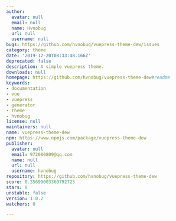 ```yaml
---
author:
  avatar: null
  email: null
  name: Hvnobug
  url: null
  username: null
bugs: https://github.com/hvnobug/vuepress-theme-dew/issues
category: theme
date: '2019-12-20T08:33:48.166Z'
deprecated: false
description: A simple vuepress theme.
downloads: null
homepage: https://github.com/hvnobug/vuepress-theme-dew#readme
keywords:
- documentation
- vue
- vuepress
- generator
- theme
- hvnobug
license: null
maintainers: null
name: vuepress-theme-dew
npm: https://www.npmjs.com/package/vuepress-theme-dew
publisher:
  avatar: null
  email: 972080809@qq.com
  name: null
  url: null
  username: hvnobug
repository: https://github.com/hvnobug/vuepress-theme-dew
score: 0.35699003360792725
stars: 0
unstable: false
version: 1.0.2
watchers: 0

---
```


